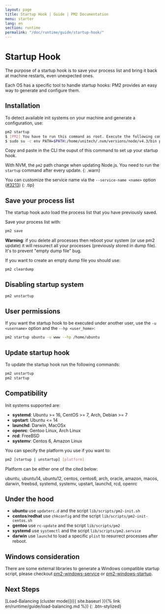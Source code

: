 ```yaml
---
layout: page
title: Startup Hook | Guide | PM2 Documentation
menu: starter
lang: en
section: runtime
permalink: "/doc/runtime/guide/startup-hook/"
---
```


# Startup Hook

The purpose of a startup hook is to save your process list and bring it back at machine restarts, even unexpected ones.

Each OS has a specific tool to handle startup hooks: PM2 provides an easy way to generate and configure them.

## Installation

To detect available init systems on your machine and generate a configuration, use:

```bash
pm2 startup
$ [PM2] You have to run this command as root. Execute the following command:
$ sudo su -c env PATH=$PATH:/home/unitech/.nvm/versions/node/v4.3/bin pm2 startup <distribution> -u <user> --hp <home-path>
```

Copy and paste in the CLI the ouput of this command to set up your startup hook.

 With NVM, the `pm2` path change when updating Node.js. You need to run the `startup` command after every update.
{: .warn}

 You can customize the service name via the `--service-name <name>` option ([#3213](https://github.com/Unitech/pm2/pull/3213))
{: .tip}

## Save your process list

The startup hook auto load the process list that you have previously saved.

Save your process list with:

```bash
pm2 save
```

**Warning**: if you delete all processes then reboot your system (or use pm2 update) it will ressurect all your processes (previously stored in dump file). It's to prevent "empty dump file" bug.

If you want to create an empty dump file you should use:

```bash
pm2 cleardump
```

## Disabling startup system

```bash
pm2 unstartup
```

## User permissions

If you want the startup hook to be executed under another user, use the `-u <username>` option and the `--hp <user_home>`:

```bash
pm2 startup ubuntu -u www --hp /home/ubuntu
```

## Update startup hook

To update the startup hook run the following commands:

```bash
pm2 unstartup
pm2 startup
```

## Compatibility

Init systems supported are:

- **systemd**: Ubuntu >= 16, CentOS >= 7, Arch, Debian >= 7
- **upstart**: Ubuntu <= 14
- **launchd**: Darwin, MacOSx
- **openrc**: Gentoo Linux, Arch Linux
- **rcd**: FreeBSD
- **systemv**: Centos 6, Amazon Linux

You can specify the platform you use if you want to:

```bash
pm2 [startup | unstartup] [platform]
```

Platform can be either one of the cited below:

ubuntu, ubuntu14, ubuntu12, centos, centos6, arch, oracle, amazon, macos, darwin, freebsd, systemd, systemv, upstart, launchd, rcd, openrc

## Under the hood

- **ubuntu** use `updaterc.d` and the script `lib/scripts/pm2-init.sh`
- **centos**/**redhat** use `chkconfig` and the script `lib/scripts/pm2-init-centos.sh`
- **gentoo** use `rc-update` and the script `lib/scripts/pm2`
- **systemd** use `systemctl` and the script `lib/scripts/pm2.service`
- **darwin** use `launchd` to load a specific `plist` to resurrect processes after reboot.

## Windows consideration

There are some external libraries to generate a Windows compatible startup script, please checkout [pm2-windows-service](https://www.npmjs.com/package/pm2-windows-service) or [pm2-windows-startup](https://www.npmjs.com/package/pm2-windows-startup).

## Next Steps

[Load-Balancing (cluster mode)]({{ site.baseurl }}{% link en/runtime/guide/load-balancing.md %})
{: .btn-stylized}
